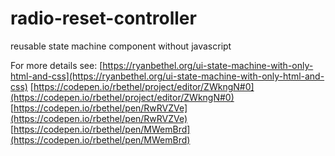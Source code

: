 # radio-reset-controller
reusable state machine component without javascript

For more details see:
[https://ryanbethel.org/ui-state-machine-with-only-html-and-css](https://ryanbethel.org/ui-state-machine-with-only-html-and-css)
[https://codepen.io/rbethel/project/editor/ZWkngN#0](https://codepen.io/rbethel/project/editor/ZWkngN#0)
[https://codepen.io/rbethel/pen/RwRVZVe](https://codepen.io/rbethel/pen/RwRVZVe)
[https://codepen.io/rbethel/pen/MWemBrd](https://codepen.io/rbethel/pen/MWemBrd)

